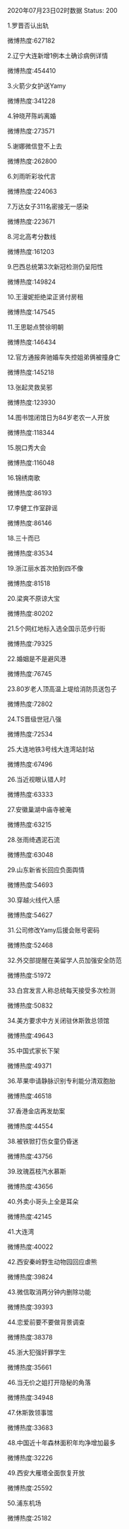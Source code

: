 2020年07月23日02时数据
Status: 200

1.罗晋否认出轨

微博热度:627182

2.辽宁大连新增1例本土确诊病例详情

微博热度:454410

3.火箭少女护送Yamy

微博热度:341228

4.钟晓芹陈屿离婚

微博热度:273571

5.谢娜微信登不上去

微博热度:262800

6.刘雨昕彩妆代言

微博热度:224063

7.万达女子311名密接无一感染

微博热度:223671

8.河北高考分数线

微博热度:161203

9.巴西总统第3次新冠检测仍呈阳性

微博热度:149824

10.王漫妮拒绝梁正贤付房租

微博热度:147545

11.王思聪点赞徐明朝

微博热度:146434

12.官方通报奔驰婚车失控姐弟俩被撞身亡

微博热度:145218

13.张起灵救吴邪

微博热度:123930

14.图书馆闭馆日为84岁老农一人开放

微博热度:118344

15.脱口秀大会

微博热度:116048

16.锦绣南歌

微博热度:86193

17.李健工作室辟谣

微博热度:86146

18.三十而已

微博热度:83534

19.浙江丽水首次拍到四不像

微博热度:81518

20.梁爽不原谅大宝

微博热度:80202

21.5个网红地标入选全国示范步行街

微博热度:79325

22.婚姻是不是避风港

微博热度:76745

23.80岁老人顶高温上堤给消防员送包子

微博热度:72802

24.TS晋级世冠八强

微博热度:72534

25.大连地铁3号线大连湾站封站

微博热度:67496

26.当近视眼认错人时

微博热度:63333

27.安徽巢湖中庙寺被淹

微博热度:63215

28.张雨绮遇泥石流

微博热度:63048

29.山东新省长回应负面舆情

微博热度:54693

30.穿越火线代入感

微博热度:54627

31.公司修改Yamy后援会账号密码

微博热度:52468

32.外交部提醒在美留学人员加强安全防范

微博热度:51972

33.白宫发言人称总统每天接受多次检测

微博热度:50832

34.美方要求中方关闭驻休斯敦总领馆

微博热度:49643

35.中国式家长下架

微博热度:49371

36.苹果申请静脉识别专利能分清双胞胎

微博热度:46518

37.香港金店再发劫案

微博热度:44554

38.被铁锨打伤女童仍昏迷

微博热度:43756

39.玫瑰荔枝汽水慕斯

微博热度:43656

40.外卖小哥头上全是耳朵

微博热度:42145

41.大连湾

微博热度:40022

42.西安秦岭野生动物园回应虐熊

微博热度:39824

43.微信取消两分钟内删除功能

微博热度:39393

44.恋爱前要不要做背景调查

微博热度:38378

45.浙大犯强奸罪学生

微博热度:35661

46.当无价之姐打开隐秘的角落

微博热度:34948

47.休斯敦领事馆

微博热度:33683

48.中国近十年森林面积年均净增加最多

微博热度:32226

49.西安大雁塔全面恢复开放

微博热度:25592

50.浦东机场

微博热度:25182

